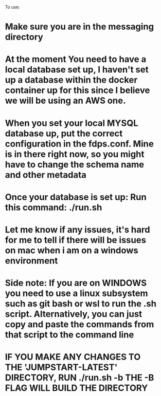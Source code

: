 To use:

# Make sure you are in the messaging directory
# At the moment You need to have a local database set up, I haven't set up a database within the docker container up for this since I believe we will be using an AWS one.
# When you set your local MYSQL database up, put the correct configuration in the fdps.conf. Mine is in there right now, so you might have to change the schema name and other metadata
# Once your database is set up: Run this command: ./run.sh
# Let me know if any issues, it's hard for me to tell if there will be issues on mac when i am on a windows environment
# Side note: If you are on WINDOWS you need to use a linux subsystem such as git bash or wsl to run the .sh script. Alternatively, you can just copy and paste the commands from that script to the command line

# IF YOU MAKE ANY CHANGES TO THE 'JUMPSTART-LATEST' DIRECTORY, RUN ./run.sh -b THE -B FLAG WILL BUILD THE DIRECTORY